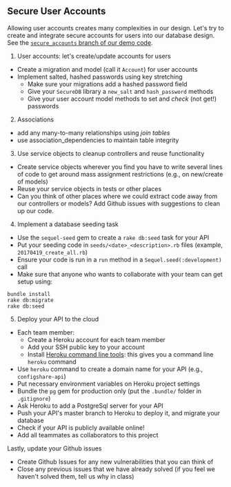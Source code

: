## Secure User Accounts

Allowing user accounts creates many complexities in our design. Let's try to create and integrate secure accounts for users into our database design. See the [`secure_accounts` branch of our demo code](https://github.com/ISS-Security/configshare-api/tree/3_secure_accounts).

1. User accounts: let's create/update accounts for users
  - Create a migration and model (call it `Account`) for user accounts
  - Implement salted, hashed passwords using key stretching
    - Make sure your migrations add a hashed password field
    - Give your `SecureDB` library a `new_salt` and `hash_password` methods
    - Give your user account model methods to set and *check* (not get!) passwords
2. Associations
  - add any many-to-many relationships using *join tables*
  - use association_dependencies to maintain table integrity
3. Use service objects to cleanup controllers and reuse functionality
  - Create service objects wherever you find you have to write several lines of code to get around mass assignment restrictions (e.g., on new/create of models)
  - Reuse your service objects in tests or other places
  - Can you think of other places where we could extract code away from our controllers or models? Add Github issues with suggestions to clean up our code.
4. Implement a database seeding task
  - Use the `sequel-seed` gem to create a `rake db:seed` task for your API
  - Put your seeding code in `seeds/<date>_<description>.rb` files (example, `20170419_create_all.rb`)
  - Ensure your code is run in a `run` method in a `Sequel.seed(:development)` call
  - Make sure that anyone who wants to collaborate with your team can get setup using:
  ```
  bundle install
  rake db:migrate
  rake db:seed
  ```
5. Deploy your API to the cloud
  - Each team member:
    - Create a Heroku account for each team member
    - Add your SSH public key to your account
    - Install [Heroku command line tools](https://devcenter.heroku.com/articles/heroku-cli): this gives you a command line `heroku` command
  - Use `heroku` command to create a domain name for your API (e.g., `configshare-api`)
  - Put necessary environment variables on Heroku project settings
  - Bundle the `pg` gem for production only (put the `.bundle/` folder in `.gitignore`)
  - Ask Heroku to add a PostgreSql server for your API
  - Push your API's master branch to Heroku to deploy it, and migrate your database
  - Check if your API is publicly available online!
  - Add all teammates as collaborators to this project

 Lastly, update your Github issues
  - Create Github Issues for any new vulnerabilities that you can think of
  - Close any previous issues that we have already solved (if you feel we haven't solved them, tell us why in class)
